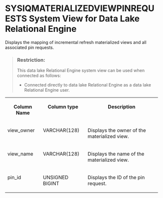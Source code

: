 <!-- loioa92a8e14af424737acaaf44f4bcd60ae -->

# SYSIQMATERIALIZEDVIEWPINREQUESTS System View for Data Lake Relational Engine

Displays the mapping of incremental refresh materialized views and all associated pin requests.



> ### Restriction:  
> This data lake Relational Engine system view can be used when connected as follows:
> 
> -   Connected directly to data lake Relational Engine as a data lake Relational Engine user.




<table>
<tr>
<th valign="top">

Column Name



</th>
<th valign="top">

Column type



</th>
<th valign="top">

Description



</th>
</tr>
<tr>
<td valign="top">

view\_owner



</td>
<td valign="top">

VARCHAR\(128\)



</td>
<td valign="top">

Displays the owner of the materialized view.



</td>
</tr>
<tr>
<td valign="top">

view\_name



</td>
<td valign="top">

VARCHAR\(128\)



</td>
<td valign="top">

Displays the name of the materialized view.



</td>
</tr>
<tr>
<td valign="top">

pin\_id



</td>
<td valign="top">

UNSIGNED BIGINT



</td>
<td valign="top">

Displays the ID of the pin request.



</td>
</tr>
</table>

